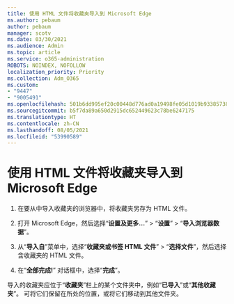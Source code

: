```yaml
---
title: 使用 HTML 文件将收藏夹导入到 Microsoft Edge
ms.author: pebaum
author: pebaum
manager: scotv
ms.date: 03/30/2021
ms.audience: Admin
ms.topic: article
ms.service: o365-administration
ROBOTS: NOINDEX, NOFOLLOW
localization_priority: Priority
ms.collection: Adm_O365
ms.custom:
- "9447"
- "9005491"
ms.openlocfilehash: 501b6dd995ef20c00448d776ad0a19498fe05d1019b933857387a82087d45ce1
ms.sourcegitcommit: b5f7da89a650d2915dc652449623c78be6247175
ms.translationtype: HT
ms.contentlocale: zh-CN
ms.lasthandoff: 08/05/2021
ms.locfileid: "53990589"
---
```

# <a name="use-an-html-file-to-import-favorites-to-microsoft-edge"></a>使用 HTML 文件将收藏夹导入到 Microsoft Edge

1. 在要从中导入收藏夹的浏览器中，将收藏夹另存为 HTML 文件。

1. 打开 Microsoft Edge，然后选择“**设置及更多...**” > “**设置**” > “**导入浏览器数据**”。

1. 从“**导入自**”菜单中，选择“**收藏夹或书签 HTML 文件**” > “**选择文件**”，然后选择含收藏夹的 HTML 文件。

1. 在“**全部完成!**” 对话框中，选择“**完成**”。

导入的收藏夹应位于“**收藏夹**”栏上的某个文件夹中，例如“**已导入**”或“**其他收藏夹**”。 可将它们保留在所处的位置，或将它们移动到其他文件夹。